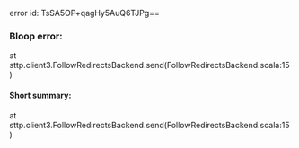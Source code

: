 error id: TsSA5OP+qagHy5AuQ6TJPg==
### Bloop error:

at sttp.client3.FollowRedirectsBackend.send(FollowRedirectsBackend.scala:15)
#### Short summary: 

at sttp.client3.FollowRedirectsBackend.send(FollowRedirectsBackend.scala:15)